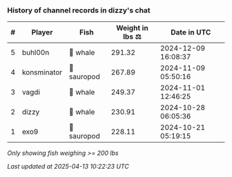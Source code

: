 ### History of channel records in dizzy's chat
| # | Player | Fish | Weight in lbs ⚖️ | Date in UTC |
|-----|------|--------|-----------|---------|
| 5   | buhl00n | 🐳 whale | 291.32 | 2024-12-09 16:08:37 |
| 4   | konsminator | 🦕 sauropod | 267.89 | 2024-11-09 05:50:16 |
| 3   | vagdi | 🐳 whale | 249.37 | 2024-11-01 12:46:25 |
| 2   | dizzy | 🐳 whale | 230.91 | 2024-10-28 06:05:36 |
| 1   | exo9 | 🦕 sauropod | 228.11 | 2024-10-21 05:19:15 |

_Only showing fish weighing >= 200 lbs_

_Last updated at 2025-04-13 10:22:23 UTC_